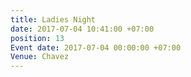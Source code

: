 ```yaml
---
title: Ladies Night
date: 2017-07-04 10:41:00 +07:00
position: 13
Event date: 2017-07-04 00:00:00 +07:00
Venue: Chavez
---
```


